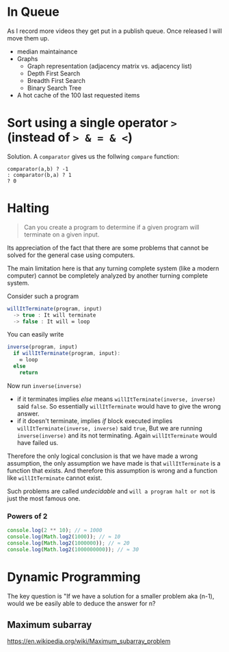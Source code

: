# In Queue
As I record more videos they get put in a publish queue. Once released I will move them up.

* median maintainance
* Graphs
  * Graph representation (adjacency matrix vs. adjacency list)
  * Depth First Search
  * Breadth First Search
  * Binary Search Tree
* A hot cache of the 100 last requested items


# Sort using a single operator `>` (instead of `> & = & <`)
Solution. A `comparator` gives us the follwing `compare` function:
```
comparator(a,b) ? -1
: comparator(b,a) ? 1
? 0
```

# Halting

> Can you create a program to determine if a given program will terminate on a given input.

Its appreciation of the fact that there are some problems that cannot be solved for the general case using computers.

The main limitation here is that any turning complete system (like a modern computer) cannot be completely analyzed by another turning complete system.

Consider such a program

```js
willItTerminate(program, input)
  -> true : It will terminate
  -> false : It will ∞ loop
```

You can easily write
```js
inverse(program, input)
  if willItTerminate(program, input):
    ∞ loop
  else
    return
```

Now run `inverse(inverse)`
- if it terminates implies *else* means `willItTerminate(inverse, inverse)` said `false`. So essentially `willItTerminate` would have to give the wrong answer.
- if it doesn't terminate, implies *if* block executed implies `willItTerminate(inverse, inverse)` said `true`, But we are running `inverse(inverse)` and its not terminating. Again `willItTerminate` would have failed us.

Therefore the only logical conclusion is that we have made a wrong assumption, the only assumption we have made is that `willItTerminate` is a function that exists. And therefore this assumption is wrong and a function like `willItTerminate` cannot exist.

Such problems are called *undecidable* and `will a program halt or not` is just the most famous one.


### Powers of 2
```js
console.log(2 ** 10); // ≈ 1000
console.log(Math.log2(1000)); // ≈ 10
console.log(Math.log2(1000000)); // ≈ 20
console.log(Math.log2(1000000000)); // ≈ 30
```

# Dynamic Programming
The key question is "If we have a solution for a smaller problem aka (n-1), would we be easily able to deduce the answer for n?

## Maximum subarray
https://en.wikipedia.org/wiki/Maximum_subarray_problem

